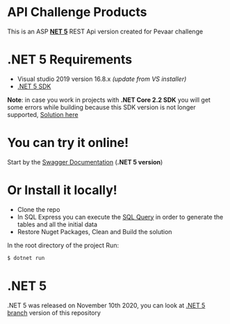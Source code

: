 # API Challenge Products

This is an ASP **[NET 5](https://devblogs.microsoft.com/dotnet/announcing-net-5-0/)** REST Api version created for Pevaar challenge

# .NET 5 Requirements

- Visual studio 2019 version 16.8.x _(update from VS installer)_
- [.NET 5 SDK](https://dotnet.microsoft.com/download/dotnet/5.0)

**Note**: in case you work in projects with **.NET Core 2.2 SDK** you will get some errors while building because this SDK version is not longer supported, [Solution here](https://developercommunity.visualstudio.com/content/problem/1251808/build-is-failing-for-microsoftnetsdkrazor-project.html?inRegister=true) 
# You can try it online!
Start by the [Swagger Documentation](http://juan-api-products.azurewebsites.net/swagger/index.html) (**.NET 5 version**)
# Or Install it locally!

  - Clone the repo
  - In SQL Express you can execute the [SQL Query](https://github.com/Shanks97/ChallengeAPIPevaar/blob/master/ChallengeDataObjects/ChallengeQuery.sql) in order to generate the tables and all the initial data
  - Restore Nuget Packages, Clean and Build the solution

In the root directory of the project
Run:
```sh
$ dotnet run
```

# .NET 5

.NET 5 was released on November 10th 2020, you can look at  [ .NET 5 branch](https://github.com/Shanks97/ChallengeAPIPevaar/tree/Upgrade_NET_5) version of this repository 
